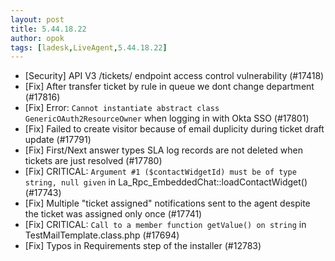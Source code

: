```yaml
---
layout: post
title: 5.44.18.22
author: opok
tags: [ladesk,LiveAgent,5.44.18.22]
---
```

- [Security] API V3 /tickets/ endpoint access control vulnerability (#17418)
- [Fix] After transfer ticket by rule in queue we dont change department  (#17816)
- [Fix] Error: `Cannot instantiate abstract class GenericOAuth2ResourceOwner` when logging in with Okta SSO (#17801)
- [Fix] Failed to create visitor because of email duplicity during ticket draft update (#17791)
- [Fix] First/Next answer types SLA log records are not deleted when tickets are just resolved (#17780)
- [Fix] CRITICAL: `Argument #1 ($contactWidgetId) must be of type string, null given` in La_Rpc_EmbeddedChat::loadContactWidget() (#17743)
- [Fix] Multiple "ticket assigned" notifications sent to the agent despite the ticket was assigned only once (#17741)
- [Fix] CRITICAL: `Call to a member function getValue() on string` in TestMailTemplate.class.php (#17694)
- [Fix] Typos in Requirements step of the installer (#12783)
